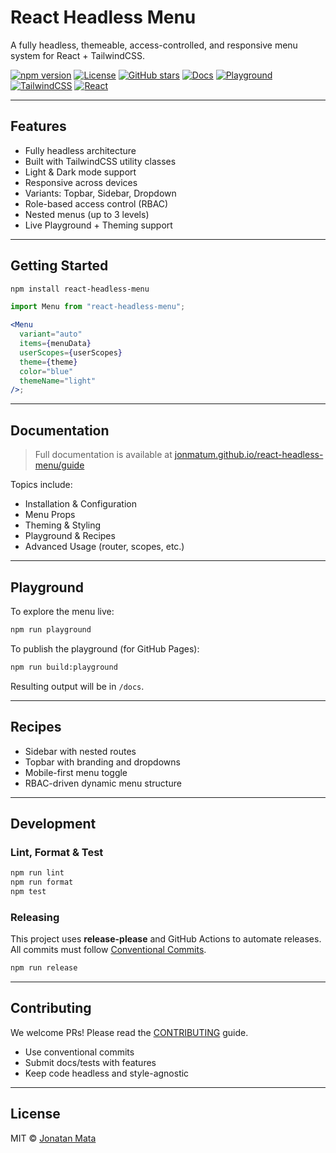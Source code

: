 # React Headless Menu

A fully headless, themeable, access-controlled, and responsive menu system for React + TailwindCSS.

[![npm version](https://img.shields.io/npm/v/react-headless-menu?style=flat-square)](https://www.npmjs.com/package/react-headless-menu)
[![License](https://img.shields.io/github/license/jonmatum/react-headless-menu?style=flat-square)](./LICENSE)
[![GitHub stars](https://img.shields.io/github/stars/jonmatum/react-headless-menu?style=flat-square)](https://github.com/jonmatum/react-headless-menu)
[![Docs](https://img.shields.io/badge/Docs-Available-blue?style=flat-square)](https://jonmatum.github.io/react-headless-menu/guide)
[![Playground](https://img.shields.io/badge/Playground-Live-informational?style=flat-square)](https://jonmatum.github.io/react-headless-menu/)
[![TailwindCSS](https://img.shields.io/badge/TailwindCSS-Ready-38bdf8?style=flat-square&logo=tailwindcss)](https://tailwindcss.com)
[![React](https://img.shields.io/badge/React-18+-blue?style=flat-square&logo=react)](https://reactjs.org)

---

## Features

- Fully headless architecture
- Built with TailwindCSS utility classes
- Light & Dark mode support
- Responsive across devices
- Variants: Topbar, Sidebar, Dropdown
- Role-based access control (RBAC)
- Nested menus (up to 3 levels)
- Live Playground + Theming support

---

## Getting Started

```bash
npm install react-headless-menu
```

```jsx
import Menu from "react-headless-menu";

<Menu
  variant="auto"
  items={menuData}
  userScopes={userScopes}
  theme={theme}
  color="blue"
  themeName="light"
/>;
```

---

## Documentation

> Full documentation is available at [jonmatum.github.io/react-headless-menu/guide](https://jonmatum.github.io/react-headless-menu/guide)

Topics include:

- Installation & Configuration
- Menu Props
- Theming & Styling
- Playground & Recipes
- Advanced Usage (router, scopes, etc.)

---

## Playground

To explore the menu live:

```bash
npm run playground
```

To publish the playground (for GitHub Pages):

```bash
npm run build:playground
```

Resulting output will be in `/docs`.

---

## Recipes

- Sidebar with nested routes
- Topbar with branding and dropdowns
- Mobile-first menu toggle
- RBAC-driven dynamic menu structure

---

## Development

### Lint, Format & Test

```bash
npm run lint
npm run format
npm test
```

### Releasing

This project uses **release-please** and GitHub Actions to automate releases. All commits must follow [Conventional Commits](https://www.conventionalcommits.org/).

```bash
npm run release
```

---

## Contributing

We welcome PRs! Please read the [CONTRIBUTING](./CONTRIBUTING) guide.

- Use conventional commits
- Submit docs/tests with features
- Keep code headless and style-agnostic

---

## License

MIT © [Jonatan Mata](https://github.com/jonmatum)
